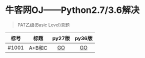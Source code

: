 # 牛客网OJ——Python2.7/3.6解决

>PAT乙级(Basic Level)真题

|标号|标题|py27版|py36版|
|:---:|:---:|:---:|:---:|
|#1001|A+B和C|[GO](PAT乙级真题/py27/1001.py)|[GO](PAT乙级真题/py36/1001.py)|